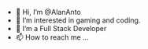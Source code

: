 - 👋 Hi, I’m @AlanAnto
- 👀 I’m interested in gaming and coding.
- 🌱 I’m a Full Stack Developer
- 📫 How to reach me ...

<!---
AlanAnto/AlanAnto is a ✨ special ✨ repository because its `README.md` (this file) appears on your GitHub profile.
You can click the Preview link to take a look at your changes.
--->
